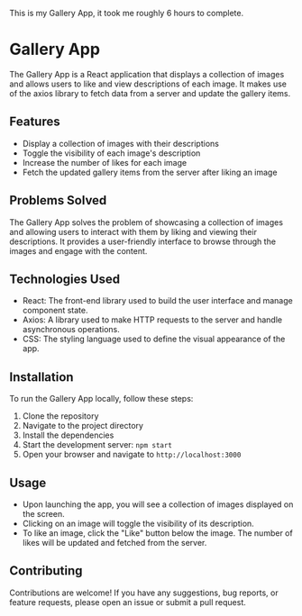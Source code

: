 This is my Gallery App, it took me roughly 6 hours to complete.

# Gallery App

The Gallery App is a React application that displays a collection of images and allows users to like and view descriptions of each image. It makes use of the axios library to fetch data from a server and update the gallery items.

## Features

- Display a collection of images with their descriptions
- Toggle the visibility of each image's description
- Increase the number of likes for each image
- Fetch the updated gallery items from the server after liking an image

## Problems Solved

The Gallery App solves the problem of showcasing a collection of images and allowing users to interact with them by liking and viewing their descriptions. It provides a user-friendly interface to browse through the images and engage with the content.

## Technologies Used

- React: The front-end library used to build the user interface and manage component state.
- Axios: A library used to make HTTP requests to the server and handle asynchronous operations.
- CSS: The styling language used to define the visual appearance of the app.

## Installation

To run the Gallery App locally, follow these steps:

1. Clone the repository
2. Navigate to the project directory
3. Install the dependencies
4. Start the development server: `npm start`
5. Open your browser and navigate to `http://localhost:3000`

## Usage

- Upon launching the app, you will see a collection of images displayed on the screen.
- Clicking on an image will toggle the visibility of its description.
- To like an image, click the "Like" button below the image. The number of likes will be updated and fetched from the server.

## Contributing

Contributions are welcome! If you have any suggestions, bug reports, or feature requests, please open an issue or submit a pull request.
